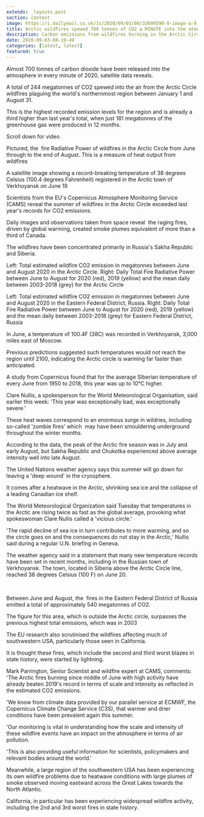 ```yaml
---
extends: _layouts.post
section: content
image: https://i.dailymail.co.uk/1s/2020/09/03/08/32699590-0-image-a-9_1599116489462.jpg 
title: Arctic wildfires spewed 700 tonnes of CO2 a MINUTE into the atmosphere this year 
description: Carbon emissions from wildfires burning in the Arctic Circle have already outstripped 2019s record levels and are the highest since 2003, Copernicus Atmosphere Monitoring Service said. 
date: 2020-09-03-08-19-49 
categories: [latest, latest] 
featured: true 
--- 
```

Almost 700 tonnes of carbon dioxide have been released into the atmosphere in every minute of 2020, satellite data reveals. 

A total of 244 megatonnes of CO2 spewed into the air from the Arctic Circle wildfires plaguing the world's northernmost region between January 1 and August 31. 

This is the highest recorded emission levels for the region and is already a third higher than last year's total, when just 181 megatonnes of the greenhouse gas were produced in 12 months. 

Scroll down for video   

Pictured, the  fire Radiative Power of wildfires in the Arctic Circle from June through to the end of August. This is a measure of heat output from wildfires

A satellite image showing a record-breaking temperature of 38 degrees Celsius (100.4 degrees Fahrenheit) registered in the Arctic town of Verkhoyansk on June 19

Scientists from the EU's Copernicus Atmosphere Monitoring Service (CAMS) reveal the summer of wildfires in the Arctic Circle exceeded last year's records for CO2 emissions.

Daily images and observations taken from space reveal  the raging fires, driven by global warming, created smoke plumes equivalent of more than a third of Canada.

The wildfires have been concentrated primarily in Russia's Sakha Republic and Siberia.

Left: Total estimated wildfire CO2 emission in megatonnes between June and August 2020 in the Arctic Circle. Right: Daily Total Fire Radiative Power between June to August for 2020 (red), 2019 (yellow) and the mean daily between 2003-2018 (grey) for the Arctic Circle

Left: Total estimated wildfire CO2 emission in megatonnes between June and August 2020 in the Eastern Federal District, Russia. Right: Daily Total Fire Radiative Power between June to August for 2020 (red), 2019 (yellow) and the mean daily between 2003-2018 (grey) for Eastern Federal District, Russia

In June, a temperature of 100.4F (38C) was recorded in Verkhoyansk, 3,000 miles east of Moscow.   

Previous predictions suggested such temperatures would not reach the region until 2100, indicating the Arctic circle is warming far faster than anticipated. 

A study from Copernicus found that for the average SIberian temperature of every June from 1950 to 2018, this year was up to 10°C higher.

Clare Nullis, a spokesperson for the World Meteorological Organisation, said earlier this week: 'This year was exceptionally bad, was exceptionally severe.'

These heat waves correspond to an enormous surge in wildries, including so-called 'zombie fires' which  may have been smouldering underground throughout the winter months.

According to the data, the peak of the Arctic fire season was in July and early August, but Sakha Republic and Chukotka experienced above average intensity well into late August. 

The United Nations weather agency says this summer will go down for leaving a 'deep wound' in the cryosphere.

It comes after a heatwave in the Arctic, shrinking sea ice and the collapse of a leading Canadian ice shelf.

The World Meteorological Organization said Tuesday that temperatures in the Arctic are rising twice as fast as the global average, provoking what spokeswoman Clare Nullis called a 'vicious circle.'

'The rapid decline of sea ice in turn contributes to more warming, and so the circle goes on and the consequences do not stay in the Arctic,' Nullis said during a regular U.N. briefing in Geneva.

The weather agency said in a statement that many new temperature records have been set in recent months, including in the Russian town of Verkhoyansk. The town, located in Siberia above the Arctic Circle line, reached 38 degrees Celsius (100 F) on June 20.

 

Between June and August, the  fires in the Eastern Federal District of Russia emitted a total of approximately 540 megatonnes of CO2.

The figure for this area, which is outside the Arctic circle, surpasses the previous highest total emissions, which was in 2003

The EU research also scrutinised the wildfires affecting much of southwestern USA, particularly those seen in California. 

It is thought these fires, which include the second and third worst blazes in state history, were started by lightning.  

Mark Parrington, Senior Scientist and wildfire expert at CAMS, comments: 'The Arctic fires burning since middle of June with high activity have already beaten 2019's record in terms of scale and intensity as reflected in the estimated CO2 emissions. 

'We know from climate data provided by our parallel service at ECMWF, the Copernicus Climate Change Service (C3S), that warmer and drier conditions have been prevalent again this summer. 

'Our monitoring is vital in understanding how the scale and intensity of these wildfire events have an impact on the atmosphere in terms of air pollution. 

'This is also providing useful information for scientists, policymakers and relevant bodies around the world.'

Meanwhile, a large region of the southwestern USA has been experiencing its own wildfire problems due to heatwave conditions with large plumes of smoke observed moving eastward across the Great Lakes towards the North Atlantic. 

California, in particular has been experiencing widespread wildfire activity, including the 2nd and 3rd worst fires in state history. 

